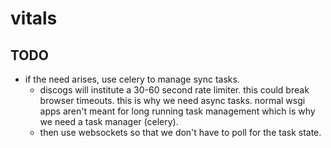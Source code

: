 # vitals

## TODO

- if the need arises, use celery to manage sync tasks.
  * discogs will institute a 30-60 second rate limiter. this could break browser timeouts. this is why we need async tasks. normal wsgi apps aren't meant for long running task management which is why we need a task manager (celery).
  * then use websockets so that we don't have to poll for the task state.
